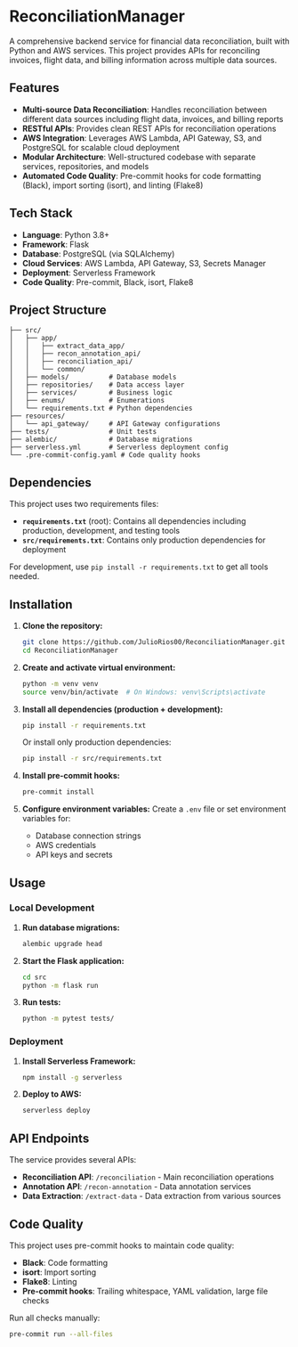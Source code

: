 # ReconciliationManager

A comprehensive backend service for financial data reconciliation, built with Python and AWS services. This project provides APIs for reconciling invoices, flight data, and billing information across multiple data sources.

## Features

- **Multi-source Data Reconciliation**: Handles reconciliation between different data sources including flight data, invoices, and billing reports
- **RESTful APIs**: Provides clean REST APIs for reconciliation operations
- **AWS Integration**: Leverages AWS Lambda, API Gateway, S3, and PostgreSQL for scalable cloud deployment
- **Modular Architecture**: Well-structured codebase with separate services, repositories, and models
- **Automated Code Quality**: Pre-commit hooks for code formatting (Black), import sorting (isort), and linting (Flake8)

## Tech Stack

- **Language**: Python 3.8+
- **Framework**: Flask
- **Database**: PostgreSQL (via SQLAlchemy)
- **Cloud Services**: AWS Lambda, API Gateway, S3, Secrets Manager
- **Deployment**: Serverless Framework
- **Code Quality**: Pre-commit, Black, isort, Flake8

## Project Structure

```
├── src/
│   ├── app/
│   │   ├── extract_data_app/
│   │   ├── recon_annotation_api/
│   │   ├── reconciliation_api/
│   │   └── common/
│   ├── models/          # Database models
│   ├── repositories/    # Data access layer
│   ├── services/        # Business logic
│   ├── enums/           # Enumerations
│   └── requirements.txt # Python dependencies
├── resources/
│   └── api_gateway/     # API Gateway configurations
├── tests/               # Unit tests
├── alembic/             # Database migrations
├── serverless.yml       # Serverless deployment config
└── .pre-commit-config.yaml # Code quality hooks
```

## Dependencies

This project uses two requirements files:

- **`requirements.txt`** (root): Contains all dependencies including production, development, and testing tools
- **`src/requirements.txt`**: Contains only production dependencies for deployment

For development, use `pip install -r requirements.txt` to get all tools needed.

## Installation

1. **Clone the repository:**
   ```bash
   git clone https://github.com/JulioRios00/ReconciliationManager.git
   cd ReconciliationManager
   ```

2. **Create and activate virtual environment:**
   ```bash
   python -m venv venv
   source venv/bin/activate  # On Windows: venv\Scripts\activate
   ```

3. **Install all dependencies (production + development):**
   ```bash
   pip install -r requirements.txt
   ```

   Or install only production dependencies:
   ```bash
   pip install -r src/requirements.txt
   ```

4. **Install pre-commit hooks:**
   ```bash
   pre-commit install
   ```

5. **Configure environment variables:**
   Create a `.env` file or set environment variables for:
   - Database connection strings
   - AWS credentials
   - API keys and secrets

## Usage

### Local Development

1. **Run database migrations:**
   ```bash
   alembic upgrade head
   ```

2. **Start the Flask application:**
   ```bash
   cd src
   python -m flask run
   ```

3. **Run tests:**
   ```bash
   python -m pytest tests/
   ```

### Deployment

1. **Install Serverless Framework:**
   ```bash
   npm install -g serverless
   ```

2. **Deploy to AWS:**
   ```bash
   serverless deploy
   ```

## API Endpoints

The service provides several APIs:

- **Reconciliation API**: `/reconciliation` - Main reconciliation operations
- **Annotation API**: `/recon-annotation` - Data annotation services
- **Data Extraction**: `/extract-data` - Data extraction from various sources

## Code Quality

This project uses pre-commit hooks to maintain code quality:

- **Black**: Code formatting
- **isort**: Import sorting
- **Flake8**: Linting
- **Pre-commit hooks**: Trailing whitespace, YAML validation, large file checks

Run all checks manually:
```bash
pre-commit run --all-files
```
